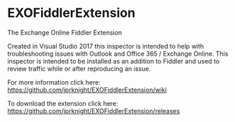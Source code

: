# EXOFiddlerExtension
The Exchange Online Fiddler Extension

Created in Visual Studio 2017 this inspector is intended to help with troubleshooting issues with Outlook and Office 365 / Exchange Online. This inspector is intended to be installed as an addition to Fiddler and used to review traffic while or after reproducing an issue.

For more information click here: https://github.com/jprknight/EXOFiddlerExtension/wiki

To download the extension click here: https://github.com/jprknight/EXOFiddlerExtension/releases
